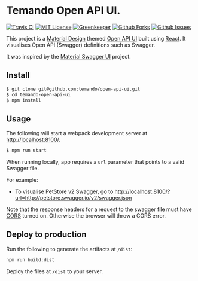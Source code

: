 # Temando Open API UI.

[![Travis CI](https://img.shields.io/travis/temando/open-api-ui.svg)](https://travis-ci.org/temando/open-api-ui)
[![MIT License](https://img.shields.io/github/license/temando/open-api-ui.svg)](https://en.wikipedia.org/wiki/MIT_License)
[![Greenkeeper](https://badges.greenkeeper.io/temando/open-api-ui.svg)](https://greenkeeper.io/)
[![Github Forks](https://img.shields.io/github/forks/temando/open-api-ui.svg?style=social&label=Fork)](https://github.com/temando/open-api-ui/network)
[![Github Issues](https://img.shields.io/github/issues-raw/temando/open-api-ui.svg)](https://github.com/temando/open-api-ui/issues)

This project is a [Material Design](https://material.io/) themed [Open API UI](https://www.openapis.org/) built using [React](https://facebook.github.io/react/). It visualises Open API (Swagger) definitions such as Swagger.

It was inspired by the [Material Swagger UI](https://github.com/legendecas/material-swagger-ui) project.

## Install

```sh
$ git clone git@github.com:temando/open-api-ui.git
$ cd temando-open-api-ui
$ npm install
```

## Usage

The following will start a webpack development server at [http://localhost:8100/](http://localhost:8100/).

```sh
$ npm run start
```
When running locally, app requires a `url` parameter that points to a valid Swagger file.

For example:
- To visualise PetStore v2 Swagger, go to <http://localhost:8100/?url=http://petstore.swagger.io/v2/swagger.json>

Note that the response headers for a request to the swagger file must have [CORS](https://developer.mozilla.org/en-US/docs/Web/HTTP/Access_control_CORS) turned on. Otherwise the browser will throw a CORS error.

## Deploy to production

Run the following to generate the artifacts at `/dist`:

```sh
npm run build:dist
```

Deploy the files at `/dist` to your server.
